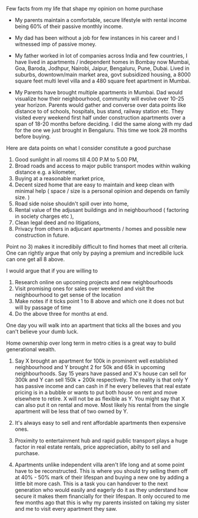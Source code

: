 Few facts from my life that shape my opinion on home purchase

- My parents maintain a comfortable, secure lifestyle with rental income being 60% of their passive monthly income.

- My dad has been without a job for few instances in his career and I witnessed imp of passive money.

- My father worked in lot of companies across India and few countries, I have lived in apartments / independent homes 
  in Bombay now Mumbai, Goa, Baroda, Jodhpur, Nairobi, Jaipur, Bengaluru, Pune, Dubai. 
  Lived in suburbs, downtown/main market area, govt subsidized housing, a 8000 square feet multi level villa and a 
  480 square feet apartment in Mumbai.

- My Parents have brought multiple apartments in Mumbai. Dad would visualize how their neighbourhood, 
community will evolve over 10-25 year horizon. Parents would gather and converse over data points like 
distance to of schools, hospitals, bus stand, railway station etc. They visited every weekend first half
under construction apartments over a span of 18-20 months before deciding. I did the same along with my dad 
for the one we just brought in Bengaluru. This time we took 28 months before buying.

Here are data points on what I consider constitute a good purchase

1) Good sunlight in all rooms till 4.00 P.M to 5.00 PM,
2) Broad roads and access to major public transport modes within walking distance e.g. a kilometer,
3) Buying at a reasonable market price,
4) Decent sized home that are easy to maintain and keep clean with minimal help ( space / size is a personal opinion and depends on family size. )
5) Road side noise shouldn't spill over into home,
6) Rental value of the adjusant buildings and in neighbourhood ( factoring in society charges etc ),
7) Clean legal deed and no litigations,
8) Privacy from others in adjucant apartments / homes and possible new construction in future.

Point no 3) makes it incredibily difficult to find homes that meet all criteria.
One can rightly argue that only by paying a premium and incredibile luck can one 
get all 8 above. 

I would argue that if you are willing to 
1) Research online on upcoming projects and new neighbourhoods 
2) Visit promising ones for sales over weekend and visit the neighbourhood to get sense of the location
3) Make notes if it ticks point 1 to 8 above and which one it does not but will by passage of time
4) Do the above three for months at end.

One day you will walk into an apartment that ticks all the boxes and you can't believe your dumb luck.

Home ownership over long term in metro cities is a great way to build generational wealth.

1) Say X brought an apartment for 100k in prominent well established neighbourhood 
and Y brought 2 for 50k and 65k in upcoming neighbourhoods. Say 15 years have passed 
and X's house can sell for 300k and Y can sell 150k + 200k respectively. The reality is 
that only Y has passive income and can cash in if he every believes that real estate pricing 
is in a bubble or wants to put both house on rent and move elsewhere to retire. X will not be 
as flexible as Y. You might say that X can also put it on rental and move. Most likely his 
rental from the single apartment will be less that of two owned by Y. 

2) It's always easy to sell and rent affordable apartments then expensive ones.

3) Proximity to entertainment hub and rapid public transport plays a huge factor in real estate rentals, 
price appreciation, abilty to sell and purchase. 

4) Apartments unlike independent villa aren't life long and at some point have to be reconstructed. 
This is where you should try selling them off at 40% - 50% mark of their lifespan and buying a new one by adding a little bit more cash.
This is a task you can handover to the next generation who would easily and eagerly do it as they understand 
how secure it makes them financially for their lifespan. It only occured to me few months ago that this 
is why my parents insisted on taking my sister and me to visit every apartment they saw.
